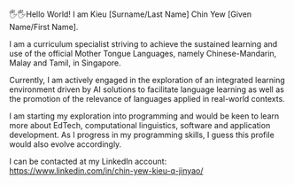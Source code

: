 🖐🖐️Hello World! I am Kieu [Surname/Last Name] Chin Yew [Given Name/First Name].

I am a curriculum specialist striving to achieve the sustained learning and use of the official Mother Tongue Languages, namely Chinese-Mandarin, Malay and Tamil, in Singapore.

Currently, I am actively engaged in the exploration of an integrated learning environment driven by AI solutions to facilitate language learning as well as the promotion of the relevance of languages applied in real-world contexts. 

I am starting my exploration into programming and would be keen to learn more about EdTech, computational linguistics, software and application development. As I progress in my programming skills, I guess this profile would also evolve accordingly.

I can be contacted at my LinkedIn account: https://www.linkedin.com/in/chin-yew-kieu-q-jinyao/

<!---
KieuCY/KieuCY is a ✨ special ✨ repository because its `README.md` (this file) appears on your GitHub profile.
You can click the Preview link to take a look at your changes.
--->
